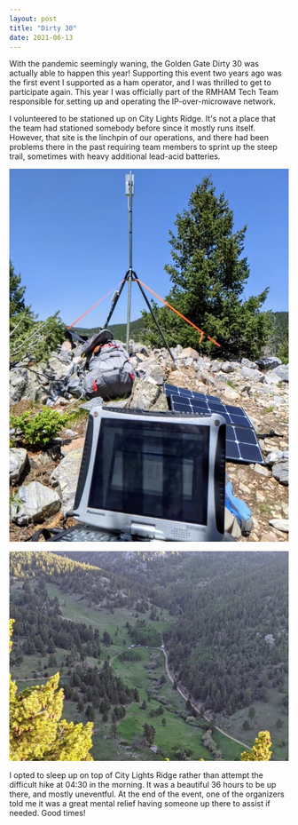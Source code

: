 ```yaml
---
layout: post
title: "Dirty 30"
date: 2021-06-13
---
```


With the pandemic seemingly waning, the Golden Gate Dirty 30 was actually able to happen this year!
Supporting this event two years ago was the first event I supported as a ham operator, and I was
thrilled to get to participate again. This year I was officially part of the RMHAM Tech Team
responsible for setting up and operating the IP-over-microwave network.

I volunteered to be stationed up on City Lights Ridge. It's not a place that the team had stationed
somebody before since it mostly runs itself. However, that site is the linchpin of our operations,
and there had been problems there in the past requiring team members to sprint up the steep trail,
sometimes with heavy additional lead-acid batteries.

![City Lights Ridge mast with microwave gear](/assets/2021-06-11-clr.jpg)

![Looking from CLR down at Forgotten Valley, Aid 1/4](/assets/2021-06-12-clr-to-forgotten-valley.jpg)

I opted to sleep up on top of City Lights Ridge rather than attempt the difficult hike at 04:30 in
the morning. It was a beautiful 36 hours to be up there, and mostly uneventful. At the end of the
event, one of the organizers told me it was a great mental relief having someone up there to assist
if needed. Good times!
